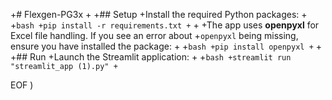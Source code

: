+# Flexgen-PG3x
+
+## Setup
+Install the required Python packages:
+
+```bash
+pip install -r requirements.txt
+```
+
+The app uses **openpyxl** for Excel file handling. If you see an error about
+`openpyxl` being missing, ensure you have installed the package:
+
+```bash
+pip install openpyxl
+```
+
+## Run
+Launch the Streamlit application:
+
+```bash
+streamlit run "streamlit_app (1).py"
+```
 
EOF
)
